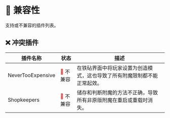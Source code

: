 # 🧩 兼容性
支持或不兼容的插件列表。

## ❌ 冲突插件

|插件名称|状态|描述|
|---|---|---|
|NeverTooExpensive|<font color="red">🔴</font> 不兼容|在铁砧界面中将玩家设置为创造模式，这也导致了所有附魔限制都不能正常起效。|
|Shopkeepers|<font color="red">🔴</font> 不兼容|储存和判断附魔的方法不正确，导致所有非原版附魔在重启或重载时消失。|